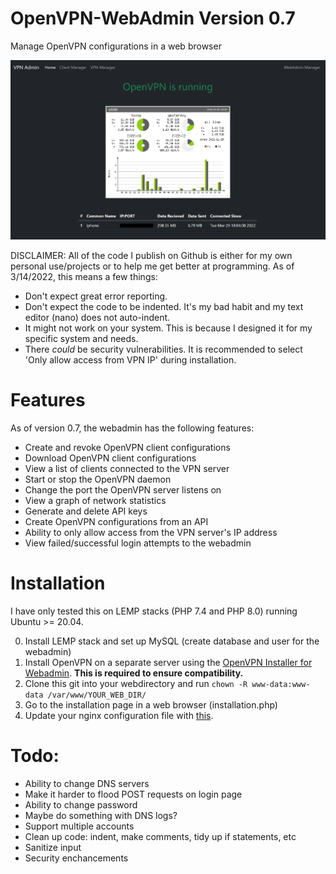 # OpenVPN-WebAdmin Version 0.7
Manage OpenVPN configurations in a web browser


![example](https://github.com/bhopkins0/OpenVPN-WebAdmin/raw/main/vpnadmin0.7.png)

DISCLAIMER:
All of the code I publish on Github is either for my own personal use/projects or to help me get better at programming. As of 3/14/2022, this means a few things:

* Don't expect great error reporting.
* Don't expect the code to be indented. It's my bad habit and my text editor (nano) does not auto-indent.
* It might not work on your system. This is because I designed it for my specific system and needs.
* There *could* be security vulnerabilities. It is recommended to select 'Only allow access from VPN IP' during installation.


# Features

As of version 0.7, the webadmin has the following features:

* Create and revoke OpenVPN client configurations
* Download OpenVPN client configurations
* View a list of clients connected to the VPN server
* Start or stop the OpenVPN daemon
* Change the port the OpenVPN server listens on
* View a graph of network statistics
* Generate and delete API keys
* Create OpenVPN configurations from an API 
* Ability to only allow access from the VPN server's IP address
* View failed/successful login attempts to the webadmin


# Installation

I have only tested this on LEMP stacks (PHP 7.4 and PHP 8.0) running Ubuntu >= 20.04. 


0. Install LEMP stack  and set up MySQL (create database and user for the webadmin)
1. Install OpenVPN on a separate server using the [OpenVPN Installer for Webadmin](https://github.com/bhopkins0/OpenVPN-Installer-For-Webadmin). **This is required to ensure compatibility.**
2. Clone this git into your webdirectory and run `chown -R www-data:www-data /var/www/YOUR_WEB_DIR/`
3. Go to the installation page in a web browser (installation.php)
4. Update your nginx configuration file with [this](https://github.com/bhopkins0/OpenVPN-WebAdmin/wiki/Example-nginx-configuration-for-OpenVPN-Webadmin).


# Todo: 

* Ability to change DNS servers
* Make it harder to flood POST requests on login page
* Ability to change password
* Maybe do something with DNS logs?
* Support multiple accounts
* Clean up code: indent, make comments, tidy up if statements, etc
* Sanitize input
* Security enchancements
